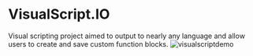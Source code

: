 # VisualScript.IO
Visual scripting project aimed to output to nearly any language and allow users to create and save custom function blocks.
![visualscriptdemo](https://user-images.githubusercontent.com/39535098/43689232-338ca6d8-98c5-11e8-81be-a42c11ee7e28.png)
